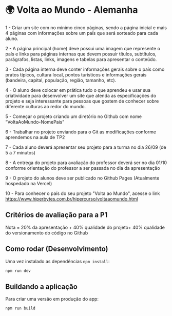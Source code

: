 # 🌍 Volta ao Mundo - Alemanha

1 - Criar um site com no mínimo cinco páginas, sendo a página inicial e mais 4 páginas com informações sobre um país que será sorteado para cada aluno.

2 - A página principal (home) deve possui uma imagem que represente o país e links para páginas internas que devem possuir títulos, subtítulos, parágrafos, listas, links, imagens e tabelas para apresentar o conteúdo.

3 - Cada página interna deve conter informações gerais sobre o país como pratos típicos, cultura local, pontos turísticos e informações gerais (bandeira, capital, população, região, tamanho, etc).

4 - O aluno deve colocar em prática tudo o que aprendeu e usar sua criatividade para desenvolver um site que atenda as especificações do projeto e seja interessante para pessoas que gostem de conhecer sobre diferente culturas ao redor do mundo.

5 - Começar o projeto criando um diretório no Github com nome “VoltaAoMundo-NomePais”

6 - Trabalhar no projeto enviando para o Git as modificações conforme aprendemos na aula de TP2

7 - Cada aluno deverá apresentar seu projeto para a turma no dia 26/09 (de 5 a 7 minutos)

8 - A entrega do projeto para avaliação do professor deverá ser no dia 01/10 conforme orientação do professor a ser passada no dia da apresentação

9 - O projeto do alunos deve ser publicado no Github Pages (Atualmente hospedado na Vercel)

10 - Para conhecer o país do seu projeto "Volta ao Mundo", acesse o link https://www.hiperbytes.com.br/hipercurso/voltaaomundo.html

## Critérios de avaliação para a P1

Nota = 20% da apresentação + 40% qualidade do projeto+ 40% qualidade do versionamento do código no Github


## Como rodar (Desenvolvimento)

Uma vez instalado as dependências `npm install`:

```bash
npm run dev
```

## Buildando a aplicação

Para criar uma versão em produção do app:

```bash
npm run build
```

